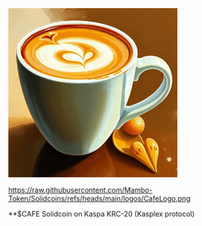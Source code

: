 <img src="https://raw.githubusercontent.com/Mambo-Token/Solidcoins/refs/heads/main/logos/CafeLogo.png" width="340" height="340">

https://raw.githubusercontent.com/Mambo-Token/Solidcoins/refs/heads/main/logos/CafeLogo.png

**$CAFE Solidcoin on Kaspa KRC-20 (Kasplex protocol)
